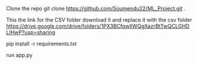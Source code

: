 Clone the repo
git clone https://github.com/Soumendu22/ML_Project.git .

This the link for the CSV folder download it and replace it with the csv folder 
https://drive.google.com/drive/folders/1PX3BCfqwIlWQgXazrBtTwQCLGHDLIHwP?usp=sharing

pip install -r requirements.txt

run app.py
